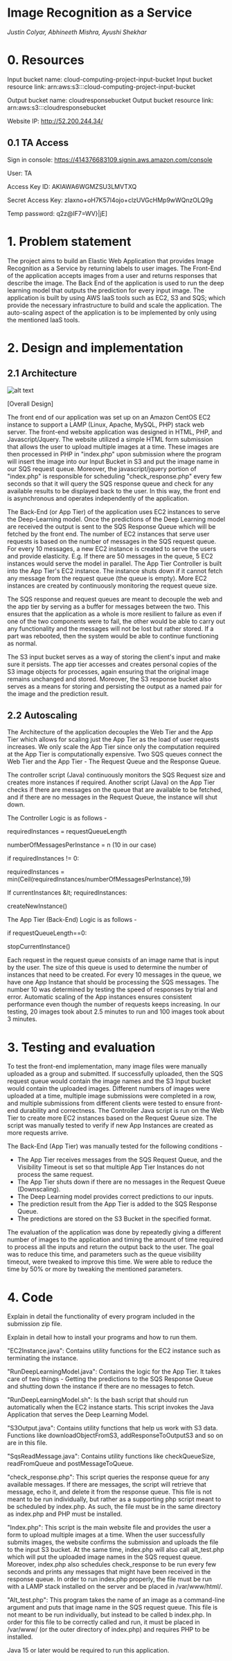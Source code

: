 # Image Recognition as a Service

_Justin Colyar, Abhineeth Mishra, Ayushi Shekhar_

# **0. Resources**

Input bucket name: cloud-computing-project-input-bucket
Input bucket resource link: arn:aws:s3:::cloud-computing-project-input-bucket

Output bucket name: cloudresponsebucket
Output bucket resource link: arn:aws:s3:::cloudresponsebucket

Website IP: http://52.200.244.34/

## **0.1 TA Access**

Sign in console: https://414376683109.signin.aws.amazon.com/console

User: TA

Access Key ID: AKIAWA6WGMZSU3LMVTXQ

Secret Access Key: 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

Temp password: q2z@IF7=WV}|jE]

# **1. Problem statement**

The project aims to build an Elastic Web Application that provides Image Recognition as a Service by returning labels to user images. The Front-End of the application accepts images from a user and returns responses that describe the image. The Back End of the application is used to run the deep learning model that outputs the prediction for every input image. The application is built by using AWS IaaS tools such as EC2, S3 and SQS; which provide the necessary infrastructure to build and scale the application. The auto-scaling aspect of the application is to be implemented by only using the mentioned IaaS tools.

# **2. Design and implementation**

## **2.1 Architecture**

![alt text](https://github.com/Abhineeth09/Image-Recognition-as-a-Service/blob/main/architecture.png)


[Overall Design]

The front end of our application was set up on an Amazon CentOS EC2 instance to support a LAMP (Linux, Apache, MySQL, PHP) stack web server. The front-end website application was designed in HTML, PHP, and Javascript/Jquery. The website utilized a simple HTML form submission that allows the user to upload multiple images at a time. These images are then processed in PHP in &quot;index.php&quot; upon submission where the program will insert the image into our Input Bucket in S3 and put the image name in our SQS request queue. Moreover, the javascript/jquery portion of &quot;index.php&quot; is responsible for scheduling &quot;check\_response.php&quot; every few seconds so that it will query the SQS response queue and check for any available results to be displayed back to the user. In this way, the front end is asynchronous and operates independently of the application.

The Back-End (or App Tier) of the application uses EC2 instances to serve the Deep-Learning model. Once the predictions of the Deep Learning model are received the output is sent to the SQS Response Queue which will be fetched by the front end. The number of EC2 instances that serve user requests is based on the number of messages in the SQS request queue. For every 10 messages, a new EC2 instance is created to serve the users and provide elasticity. E.g. If there are 50 messages in the queue, 5 EC2 instances would serve the model in parallel. The App Tier Controller is built into the App Tier&#39;s EC2 instance. The instance shuts down if it cannot fetch any message from the request queue (the queue is empty). More EC2 instances are created by continuously monitoring the request queue size.

The SQS response and request queues are meant to decouple the web and the app tier by serving as a buffer for messages between the two. This ensures that the application as a whole is more resilient to failure as even if one of the two components were to fail, the other would be able to carry out any functionality and the messages will not be lost but rather stored. If a part was rebooted, then the system would be able to continue functioning as normal.

The S3 input bucket serves as a way of storing the client&#39;s input and make sure it persists. The app tier accesses and creates personal copies of the S3 image objects for processes, again ensuring that the original image remains unchanged and stored. Moreover, the S3 response bucket also serves as a means for storing and persisting the output as a named pair for the image and the prediction result.

## **2.2 Autoscaling**

The Architecture of the application decouples the Web Tier and the App Tier which allows for scaling just the App Tier as the load of user requests increases. We only scale the App Tier since only the computation required at the App Tier is computationally expensive. Two SQS queues connect the Web Tier and the App Tier - The Request Queue and the Response Queue.

The controller script (Java) continuously monitors the SQS Request size and creates more instances if required. Another script (Java) on the App Tier checks if there are messages on the queue that are available to be fetched, and if there are no messages in the Request Queue, the instance will shut down.

The Controller Logic is as follows -

requiredInstances = requestQueueLength

numberOfMessagesPerInstance = n (10 in our case)

if requiredInstances != 0:

requiredInstances = min(Ceil(requiredInstances/numberOfMessagesPerInstance),19)

If currentInstances \&lt; requiredInstances:

createNewInstance()

The App Tier (Back-End) Logic is as follows -

if requestQueueLength==0:

stopCurrentInstance()

Each request in the request queue consists of an image name that is input by the user. The size of this queue is used to determine the number of instances that need to be created. For every 10 messages in the queue, we have one App Instance that should be processing the SQS messages. The number 10 was determined by testing the speed of responses by trial and error. Automatic scaling of the App instances ensures consistent performance even though the number of requests keeps increasing. In our testing, 20 images took about 2.5 minutes to run and 100 images took about 3 minutes.

# **3. Testing and evaluation**

To test the front-end implementation, many image files were manually uploaded as a group and submitted. If successfully uploaded, then the SQS request queue would contain the image names and the S3 Input bucket would contain the uploaded images. Different numbers of images were uploaded at a time, multiple image submissions were completed in a row, and multiple submissions from different clients were tested to ensure front-end durability and correctness. The Controller Java script is run on the Web Tier to create more EC2 instances based on the Request Queue size. The script was manually tested to verify if new App Instances are created as more requests arrive.

The Back-End (App Tier) was manually tested for the following conditions -

- The App Tier receives messages from the SQS Request Queue, and the Visibility Timeout is set so that multiple App Tier Instances do not process the same request.
- The App Tier shuts down if there are no messages in the Request Queue (Downscaling).
- The Deep Learning model provides correct predictions to our inputs.
- The prediction result from the App Tier is added to the SQS Response Queue.
- The predictions are stored on the S3 Bucket in the specified format.

The evaluation of the application was done by repeatedly giving a different number of images to the application and timing the amount of time required to process all the inputs and return the output back to the user. The goal was to reduce this time, and parameters such as the queue visibility timeout, were tweaked to improve this time. We were able to reduce the time by 50% or more by tweaking the mentioned parameters.

#


# **4. Code**

Explain in detail the functionality of every program included in the submission zip file.

Explain in detail how to install your programs and how to run them.

&quot;EC2Instance.java&quot;: Contains utility functions for the EC2 instance such as terminating the instance.

&quot;RunDeepLearningModel.java&quot;: Contains the logic for the App Tier. It takes care of two things - Getting the predictions to the SQS Response Queue and shutting down the instance if there are no messages to fetch.

&quot;RunDeepLearningModel.sh&quot;: Is the bash script that should run automatically when the EC2 instance starts. This script invokes the Java Application that serves the Deep Learning Model.

&quot;S3Output.java&quot;: Contains utility functions that help us work with S3 data. Functions like downloadObjectFromS3, addResponseToOutputS3 and so on are in this file.

&quot;SqsReadMessage.java&quot;: Contains utility functions like checkQueueSize, readFromQueue and postMessageToQueue.

&quot;check\_response.php&quot;: This script queries the response queue for any available messages. If there are messages, the script will retrieve that message, echo it, and delete it from the response queue. This file is not meant to be run individually, but rather as a supporting php script meant to be scheduled by index.php. As such, the file must be in the same directory as index.php and PHP must be installed.

&quot;Index.php&quot;: This script is the main website file and provides the user a form to upload multiple images at a time. When the user successfully submits images, the website confirms the submission and uploads the file to the input S3 bucket. At the same time, index.php will also call alt\_test.php which will put the uploaded image names in the SQS request queue. Moreover, index.php also schedules check\_response to be run every few seconds and prints any messages that might have been received in the response queue. In order to run index.php properly, the file must be run with a LAMP stack installed on the server and be placed in /var/www/html/.

&quot;Alt\_test.php&quot;: This program takes the name of an image as a command-line argument and puts that image name in the SQS request queue. This file is not meant to be run individually, but instead to be called b index.php. In order for this file to be correctly called and run, it must be placed in /var/www/ (or the outer directory of index.php) and requires PHP to be installed.

Java 15 or later would be required to run this application.
